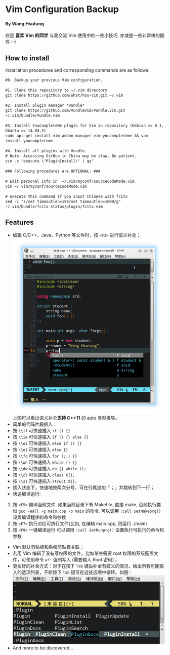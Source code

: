 # Vim Configuration Backup

#### By Wang Hsutung

欢迎 __喜欢 Vim 的同学__ 与我交流 Vim 使用中的一些小技巧, 亦或是一些非常棒的插件 :-)  

## How to install

Installation procedures and corresponding commands are as follows:

```
#0. Backup your previous Vim configuration.

#1. Clone this repository to ~/.vim directory
git clone https://github.com/whst/hsu-vim.git ~/.vim

#2. Install plugin manager *Vundle*
git clone https://github.com/VundleVim/Vundle.vim.git ~/.vim/bundle/Vundle.vim

#3. Install YouCompleteMe plugin for Vim in repository (Debian >= 8.1, Ubuntu >= 14.04.3)
sudo apt-get install vim-addon-manager vim-youcompleteme && vam install youcompleteme

#4. Install all plugins with Vundle.
# Note: Accessing GitHub in China may be slow. Be patient.
vim -c "execute \"PluginInstall\" | qa"

### Following procedures are OPTIONAL: ###

# Edit personal info in  ~/.vim/myconf/sourceCodeMode.vim
vim ~/.vim/myconf/sourceCodeMode.vim

# execute this command if you input Chinese with fcitx
sed -i "s/set timeoutlen=150/set timeoutlen=1000/g" ~/.vim/bundle/fcitx-status/plugin/fcitx.vim
```

## Features

* 编辑 C/C++、Java、Python 等文件时，按 `<F3>` 进行语义补全；
![Ycm Completion](https://raw.githubusercontent.com/whst/hsu-vim/master/gitfiles/auto.png) <br>
上图可以看出语义补全**支持 C++11** 的 auto 类型推导。
* 简单的代码片段插入：
 * 按 `\\if` 可快速插入 `if () {}`
 * 按 `\\ie` 可快速插入 `if () {} else {}`
 * 按 `\\ei` 可快速插入 `else if () {}`
 * 按 `\\el` 可快速插入 `else {}`
 * 按 `\\fo` 可快速插入 `for (;;) {}`
 * 按 `\\wh` 可快速插入 `while () {}`
 * 按 `\\dw` 可快速插入 `do {} while ();`
 * 按 `\\cl` 可快速插入 `class X{};`
 * 按 `\\st` 可快速插入 `struct X{};`
* 插入状态下，快速地按两次分号，可在行尾追加「；」并跳转到下一行；
* 快速编译运行:
 1. 按 `<F5>` 编译当前文件. 如果当前目录下有 Makefile, 直接 make, 否则执行类似 `gcc -Wall -g main.cpp -o main` 的命令.
 可以调用 `:call SetMakeprg()` 设置编译程序的命令和参数
 2. 按 `<F7>` 执行对应可执行文件(比如, 在编辑 main.cpp, 则运行 ./main)
 3. 按 `<F9>` 一键编译运行
 可以调用 `:call SetRunprg()` 设置执行可执行的命令和参数
* Vim 默认剪贴板和系统剪贴板关联；
* 若用 Vim 编辑了没有写权限的文件，比如某些需要 root 权限的系统配置文件，可使用命令 `w!!` 强制写入 (需要输入 Root 密码)；
* 更友好的补全方式：对于在按下 `Tab` 键后补全有歧义的情况，给出所有可能输入的选项列表，不断按下 `Tab` 键可在这些选项中循环。如图：
![Tab Completion](https://raw.githubusercontent.com/whst/hsu-vim/master/gitfiles/tab_completion.png) <br>
* And more to be discovered...
